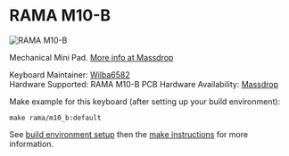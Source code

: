 # RAMA M10-B

![RAMA M10-B](https://static1.squarespace.com/static/563c788ae4b099120ae219e2/5b4997390e2e72d65f7a8e83/5b499748352f534ffb40392b/1531549522790/RAMA-M10-B-04.572.jpg?format=1500w)

Mechanical Mini Pad. [More info at Massdrop](https://www.massdrop.com/buy/rama-m10-a)

Keyboard Maintainer: [Wilba6582](https://github.com/Wilba6582)  
Hardware Supported: RAMA M10-B PCB
Hardware Availability: [Massdrop](https://www.massdrop.com/buy/rama-m10-a)

Make example for this keyboard (after setting up your build environment):

    make rama/m10_b:default

See [build environment setup](https://docs.qmk.fm/#/getting_started_build_tools) then the [make instructions](https://docs.qmk.fm/#/getting_started_make_guide) for more information.